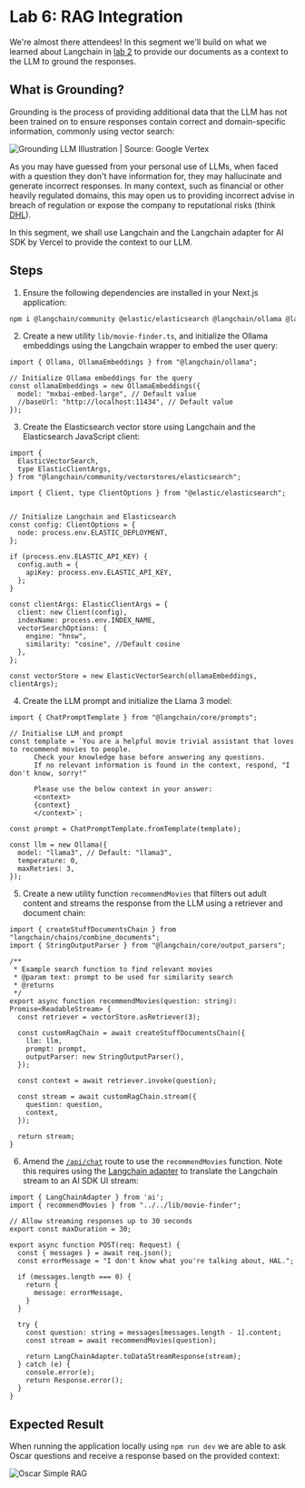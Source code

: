 # Lab 6: RAG Integration

We're almost there attendees! In this segment we'll build on what we learned about Langchain in [lab 2](./2-vector-embeddings.md) to provide our documents as a context to the LLM to ground the responses.

## What is Grounding?

Grounding is the process of providing additional data that the LLM has not been trained on to ensure responses contain correct and domain-specific information, commonly using vector search:

![Grounding LLM Illustration | Source: Google Vertex](./screenshots/6/lab-6-google-vertex-grounding-diagram.png)

As you may have guessed from your personal use of LLMs, when faced with a question they don't have information for, they may hallucinate and generate incorrect responses. In many context, such as financial or other heavily regulated domains, this may open us to providing incorrect advise in breach of regulation or expose the company to reputational risks (think [DHL](https://www.theguardian.com/technology/2024/jan/20/dpd-ai-chatbot-swears-calls-itself-useless-and-criticises-firm)).

In this segment, we shall use Langchain and the Langchain adapter for AI SDK by Vercel to provide the context to our LLM.

## Steps

1. Ensure the following dependencies are installed in your Next.js application:

```zsh
npm i @langchain/community @elastic/elasticsearch @langchain/ollama @langchain/core
```

2. Create a new utility `lib/movie-finder.ts`, and initialize the Ollama embeddings using the Langchain wrapper to embed the user query:

```tsx
import { Ollama, OllamaEmbeddings } from "@langchain/ollama";

// Initialize Ollama embeddings for the query
const ollamaEmbeddings = new OllamaEmbeddings({
  model: "mxbai-embed-large", // Default value
  //baseUrl: "http://localhost:11434", // Default value
});
```

3. Create the Elasticsearch vector store using Langchain and the Elasticsearch JavaScript client:

```tsx
import {
  ElasticVectorSearch,
  type ElasticClientArgs,
} from "@langchain/community/vectorstores/elasticsearch";

import { Client, type ClientOptions } from "@elastic/elasticsearch";


// Initialize Langchain and Elasticsearch
const config: ClientOptions = {
  node: process.env.ELASTIC_DEPLOYMENT,
};

if (process.env.ELASTIC_API_KEY) {
  config.auth = {
    apiKey: process.env.ELASTIC_API_KEY,
  };
}

const clientArgs: ElasticClientArgs = {
  client: new Client(config),
  indexName: process.env.INDEX_NAME,
  vectorSearchOptions: {
    engine: "hnsw",
    similarity: "cosine", //Default cosine
  },
};

const vectorStore = new ElasticVectorSearch(ollamaEmbeddings, clientArgs);
```

4. Create the LLM prompt and initialize the Llama 3 model:

```tsx
import { ChatPromptTemplate } from "@langchain/core/prompts";

// Initialise LLM and prompt
const template = `You are a helpful movie trivial assistant that loves to recommend movies to people. 
      Check your knowledge base before answering any questions.
      If no relevant information is found in the context, respond, "I don't know, sorry!"
      
      Please use the below context in your answer:
      <context>
      {context}
      </context>`;

const prompt = ChatPromptTemplate.fromTemplate(template);

const llm = new Ollama({
  model: "llama3", // Default: "llama3",
  temperature: 0,
  maxRetries: 3,
});
```

5. Create a new utility function `recommendMovies` that filters out adult content and streams the response from the LLM using a retriever and document chain:

```tsx
import { createStuffDocumentsChain } from "langchain/chains/combine_documents";
import { StringOutputParser } from "@langchain/core/output_parsers";

/**
 * Example search function to find relevant movies
 * @param text: prompt to be used for similarity search
 * @returns
 */
export async function recommendMovies(question: string): Promise<ReadableStream> {
  const retriever = vectorStore.asRetriever(3);

  const customRagChain = await createStuffDocumentsChain({
    llm: llm,
    prompt: prompt,
    outputParser: new StringOutputParser(),
  });

  const context = await retriever.invoke(question);

  const stream = await customRagChain.stream({
    question: question,
    context,
  });

  return stream;
}
```

6. Amend the [`/api/chat`](../movie-rag/src/app/api/chat/route.ts) route to use the `recommendMovies` function. Note this requires using the [Langchain adapter](https://sdk.vercel.ai/providers/adapters/langchain) to translate the Langchain stream to an AI SDK UI stream:

```tsx
import { LangChainAdapter } from 'ai';
import { recommendMovies } from "../../lib/movie-finder";

// Allow streaming responses up to 30 seconds
export const maxDuration = 30;

export async function POST(req: Request) {
  const { messages } = await req.json();
  const errorMessage = "I don't know what you're talking about, HAL.";

  if (messages.length === 0) {
    return {
      message: errorMessage,
    }
  }

  try {
    const question: string = messages[messages.length - 1].content;
    const stream = await recommendMovies(question);
    
    return LangChainAdapter.toDataStreamResponse(stream);
  } catch (e) {
    console.error(e);
    return Response.error();
  }
}
```

## Expected Result

When running the application locally using `npm run dev` we are able to ask Oscar questions and receive a response based on the provided context:

![Oscar Simple RAG](./screenshots/6/lab-6-simple-oscar-rag.png)